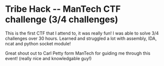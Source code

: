 # Tribe Hack -- ManTech CTF challenge (3/4 challenges)


This is the first CTF that I attend to, it was really fun! I was able to solve 3/4 challenges over 30 hours. Learned and struggled a lot with assembly, IDA, ncat and python socket module!


Great shout out to Carl Petty form ManTech for guiding me through this event! (really nice and knowledgable guy!)

